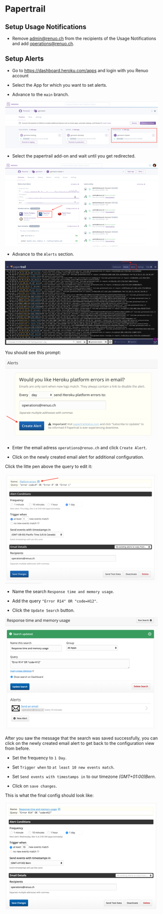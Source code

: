 # Papertrail

## Setup Usage Notifications

* Remove admin@renuo.ch from the recipients of the Usage Notifications and add operations@renuo.ch.

## Setup Alerts

* Go to https://dashboard.heroku.com/apps and login with you Renuo account

* Select the App for which you want to set alerts.

* Advance to the `main` branch.

![app_environments](../images/app_environments.png)

* Select the papertrail add-on and wait until you get redirected.

![papertrail add-on](../images/papertrail_addon.png)

* Advance to the `Alerts` section.

![papertrail events](../images/papertrail_events.png)

You should see this prompt:

![papertrail prompt](../images/papertrail_prompt.png)

* Enter the email adress `operations@renuo.ch` and click `Create Alert`.

* Click on the newly created email alert for additional configuration.

Click the litte pen above the query to edit it:

![papertrail config](../images/papertrail_config.png)

* Name the search `Response time and memory usage`.

* Add the query `"Error R14" OR "code=H12"`.

* Click the `Update Search` button.

![papertrail query config](../images/papertrail_query_config.png)

After you saw the message that the search was saved successfully, you can click on the newly created email alert to get back to the configuration view from before.

* Set the frequency to `1 Day`.

* Set `Trigger when` to `at least 10 new events match`.

* Set `Send events with timestamps in` to our timezone _(GMT+01:00)Bern_.

* Click on `save changes`.

This is what the final config should look like:

![papertrail finished config](../images/papertrail_finished_config.png)
